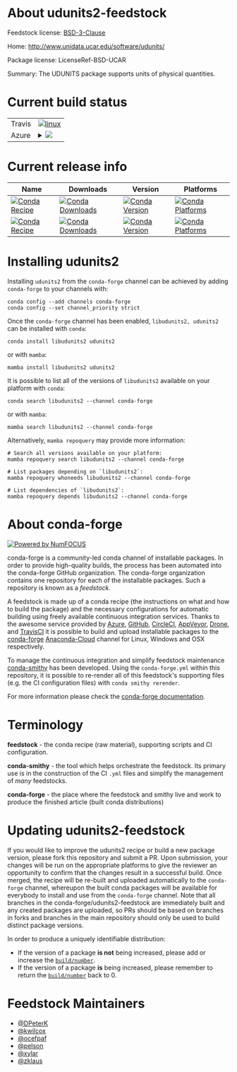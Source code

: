 About udunits2-feedstock
========================

Feedstock license: [BSD-3-Clause](https://github.com/conda-forge/udunits2-feedstock/blob/main/LICENSE.txt)

Home: http://www.unidata.ucar.edu/software/udunits/

Package license: LicenseRef-BSD-UCAR

Summary: The UDUNITS package supports units of physical quantities.

Current build status
====================


<table><tr>
    <td>Travis</td>
    <td>
      <a href="https://app.travis-ci.com/conda-forge/udunits2-feedstock">
        <img alt="linux" src="https://img.shields.io/travis/com/conda-forge/udunits2-feedstock/main.svg?label=Linux">
      </a>
    </td>
  </tr>
    
  <tr>
    <td>Azure</td>
    <td>
      <details>
        <summary>
          <a href="https://dev.azure.com/conda-forge/feedstock-builds/_build/latest?definitionId=2105&branchName=main">
            <img src="https://dev.azure.com/conda-forge/feedstock-builds/_apis/build/status/udunits2-feedstock?branchName=main">
          </a>
        </summary>
        <table>
          <thead><tr><th>Variant</th><th>Status</th></tr></thead>
          <tbody><tr>
              <td>linux_64</td>
              <td>
                <a href="https://dev.azure.com/conda-forge/feedstock-builds/_build/latest?definitionId=2105&branchName=main">
                  <img src="https://dev.azure.com/conda-forge/feedstock-builds/_apis/build/status/udunits2-feedstock?branchName=main&jobName=linux&configuration=linux%20linux_64_" alt="variant">
                </a>
              </td>
            </tr><tr>
              <td>linux_aarch64</td>
              <td>
                <a href="https://dev.azure.com/conda-forge/feedstock-builds/_build/latest?definitionId=2105&branchName=main">
                  <img src="https://dev.azure.com/conda-forge/feedstock-builds/_apis/build/status/udunits2-feedstock?branchName=main&jobName=linux&configuration=linux%20linux_aarch64_" alt="variant">
                </a>
              </td>
            </tr><tr>
              <td>linux_ppc64le</td>
              <td>
                <a href="https://dev.azure.com/conda-forge/feedstock-builds/_build/latest?definitionId=2105&branchName=main">
                  <img src="https://dev.azure.com/conda-forge/feedstock-builds/_apis/build/status/udunits2-feedstock?branchName=main&jobName=linux&configuration=linux%20linux_ppc64le_" alt="variant">
                </a>
              </td>
            </tr><tr>
              <td>osx_64</td>
              <td>
                <a href="https://dev.azure.com/conda-forge/feedstock-builds/_build/latest?definitionId=2105&branchName=main">
                  <img src="https://dev.azure.com/conda-forge/feedstock-builds/_apis/build/status/udunits2-feedstock?branchName=main&jobName=osx&configuration=osx%20osx_64_" alt="variant">
                </a>
              </td>
            </tr><tr>
              <td>osx_arm64</td>
              <td>
                <a href="https://dev.azure.com/conda-forge/feedstock-builds/_build/latest?definitionId=2105&branchName=main">
                  <img src="https://dev.azure.com/conda-forge/feedstock-builds/_apis/build/status/udunits2-feedstock?branchName=main&jobName=osx&configuration=osx%20osx_arm64_" alt="variant">
                </a>
              </td>
            </tr><tr>
              <td>win_64</td>
              <td>
                <a href="https://dev.azure.com/conda-forge/feedstock-builds/_build/latest?definitionId=2105&branchName=main">
                  <img src="https://dev.azure.com/conda-forge/feedstock-builds/_apis/build/status/udunits2-feedstock?branchName=main&jobName=win&configuration=win%20win_64_" alt="variant">
                </a>
              </td>
            </tr>
          </tbody>
        </table>
      </details>
    </td>
  </tr>
</table>

Current release info
====================

| Name | Downloads | Version | Platforms |
| --- | --- | --- | --- |
| [![Conda Recipe](https://img.shields.io/badge/recipe-libudunits2-green.svg)](https://anaconda.org/conda-forge/libudunits2) | [![Conda Downloads](https://img.shields.io/conda/dn/conda-forge/libudunits2.svg)](https://anaconda.org/conda-forge/libudunits2) | [![Conda Version](https://img.shields.io/conda/vn/conda-forge/libudunits2.svg)](https://anaconda.org/conda-forge/libudunits2) | [![Conda Platforms](https://img.shields.io/conda/pn/conda-forge/libudunits2.svg)](https://anaconda.org/conda-forge/libudunits2) |
| [![Conda Recipe](https://img.shields.io/badge/recipe-udunits2-green.svg)](https://anaconda.org/conda-forge/udunits2) | [![Conda Downloads](https://img.shields.io/conda/dn/conda-forge/udunits2.svg)](https://anaconda.org/conda-forge/udunits2) | [![Conda Version](https://img.shields.io/conda/vn/conda-forge/udunits2.svg)](https://anaconda.org/conda-forge/udunits2) | [![Conda Platforms](https://img.shields.io/conda/pn/conda-forge/udunits2.svg)](https://anaconda.org/conda-forge/udunits2) |

Installing udunits2
===================

Installing `udunits2` from the `conda-forge` channel can be achieved by adding `conda-forge` to your channels with:

```
conda config --add channels conda-forge
conda config --set channel_priority strict
```

Once the `conda-forge` channel has been enabled, `libudunits2, udunits2` can be installed with `conda`:

```
conda install libudunits2 udunits2
```

or with `mamba`:

```
mamba install libudunits2 udunits2
```

It is possible to list all of the versions of `libudunits2` available on your platform with `conda`:

```
conda search libudunits2 --channel conda-forge
```

or with `mamba`:

```
mamba search libudunits2 --channel conda-forge
```

Alternatively, `mamba repoquery` may provide more information:

```
# Search all versions available on your platform:
mamba repoquery search libudunits2 --channel conda-forge

# List packages depending on `libudunits2`:
mamba repoquery whoneeds libudunits2 --channel conda-forge

# List dependencies of `libudunits2`:
mamba repoquery depends libudunits2 --channel conda-forge
```


About conda-forge
=================

[![Powered by
NumFOCUS](https://img.shields.io/badge/powered%20by-NumFOCUS-orange.svg?style=flat&colorA=E1523D&colorB=007D8A)](https://numfocus.org)

conda-forge is a community-led conda channel of installable packages.
In order to provide high-quality builds, the process has been automated into the
conda-forge GitHub organization. The conda-forge organization contains one repository
for each of the installable packages. Such a repository is known as a *feedstock*.

A feedstock is made up of a conda recipe (the instructions on what and how to build
the package) and the necessary configurations for automatic building using freely
available continuous integration services. Thanks to the awesome service provided by
[Azure](https://azure.microsoft.com/en-us/services/devops/), [GitHub](https://github.com/),
[CircleCI](https://circleci.com/), [AppVeyor](https://www.appveyor.com/),
[Drone](https://cloud.drone.io/welcome), and [TravisCI](https://travis-ci.com/)
it is possible to build and upload installable packages to the
[conda-forge](https://anaconda.org/conda-forge) [Anaconda-Cloud](https://anaconda.org/)
channel for Linux, Windows and OSX respectively.

To manage the continuous integration and simplify feedstock maintenance
[conda-smithy](https://github.com/conda-forge/conda-smithy) has been developed.
Using the ``conda-forge.yml`` within this repository, it is possible to re-render all of
this feedstock's supporting files (e.g. the CI configuration files) with ``conda smithy rerender``.

For more information please check the [conda-forge documentation](https://conda-forge.org/docs/).

Terminology
===========

**feedstock** - the conda recipe (raw material), supporting scripts and CI configuration.

**conda-smithy** - the tool which helps orchestrate the feedstock.
                   Its primary use is in the construction of the CI ``.yml`` files
                   and simplify the management of *many* feedstocks.

**conda-forge** - the place where the feedstock and smithy live and work to
                  produce the finished article (built conda distributions)


Updating udunits2-feedstock
===========================

If you would like to improve the udunits2 recipe or build a new
package version, please fork this repository and submit a PR. Upon submission,
your changes will be run on the appropriate platforms to give the reviewer an
opportunity to confirm that the changes result in a successful build. Once
merged, the recipe will be re-built and uploaded automatically to the
`conda-forge` channel, whereupon the built conda packages will be available for
everybody to install and use from the `conda-forge` channel.
Note that all branches in the conda-forge/udunits2-feedstock are
immediately built and any created packages are uploaded, so PRs should be based
on branches in forks and branches in the main repository should only be used to
build distinct package versions.

In order to produce a uniquely identifiable distribution:
 * If the version of a package **is not** being increased, please add or increase
   the [``build/number``](https://docs.conda.io/projects/conda-build/en/latest/resources/define-metadata.html#build-number-and-string).
 * If the version of a package **is** being increased, please remember to return
   the [``build/number``](https://docs.conda.io/projects/conda-build/en/latest/resources/define-metadata.html#build-number-and-string)
   back to 0.

Feedstock Maintainers
=====================

* [@DPeterK](https://github.com/DPeterK/)
* [@kwilcox](https://github.com/kwilcox/)
* [@ocefpaf](https://github.com/ocefpaf/)
* [@pelson](https://github.com/pelson/)
* [@xylar](https://github.com/xylar/)
* [@zklaus](https://github.com/zklaus/)

